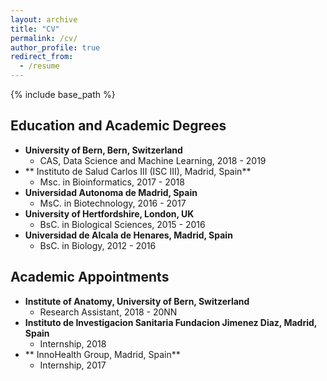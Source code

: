 ```yaml
---
layout: archive
title: "CV"
permalink: /cv/
author_profile: true
redirect_from:
  - /resume
---
```


{% include base_path %}

## Education and Academic Degrees
* **University of Bern, Bern, Switzerland**
	* CAS, Data Science and Machine Learning, 2018 - 2019
* ** Instituto de Salud Carlos III (ISC III), Madrid, Spain**
	* Msc. in Bioinformatics, 2017 - 2018
* **Universidad Autonoma de Madrid, Spain**
	* MsC. in Biotechnology, 2016 - 2017
* **University of Hertfordshire, London, UK**
	* BsC. in Biological Sciences, 2015 - 2016
* **Universidad de Alcala de Henares, Madrid, Spain**
	* BsC. in Biology, 2012 - 2016

## Academic Appointments
* **Institute of Anatomy, University of Bern, Switzerland**
	* Research Assistant, 2018 - 20NN
* **Instituto de Investigacion Sanitaria Fundacion Jimenez Diaz, Madrid, Spain**
	* Internship, 2018
* ** InnoHealth Group, Madrid, Spain**
	* Internship, 2017

